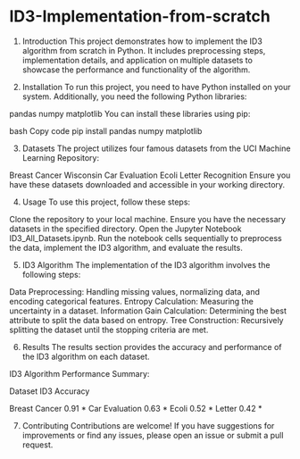 # ID3-Implementation-from-scratch
1. Introduction
This project demonstrates how to implement the ID3 algorithm from scratch in Python. It includes preprocessing steps, implementation details, and application on multiple datasets to showcase the performance and functionality of the algorithm.

2. Installation
To run this project, you need to have Python installed on your system. Additionally, you need the following Python libraries:

pandas
numpy
matplotlib
You can install these libraries using pip:

bash
Copy code
pip install pandas numpy matplotlib

3. Datasets
The project utilizes four famous datasets from the UCI Machine Learning Repository:

Breast Cancer Wisconsin
Car Evaluation
Ecoli
Letter Recognition
Ensure you have these datasets downloaded and accessible in your working directory.

4. Usage
To use this project, follow these steps:

Clone the repository to your local machine.
Ensure you have the necessary datasets in the specified directory.
Open the Jupyter Notebook ID3_All_Datasets.ipynb.
Run the notebook cells sequentially to preprocess the data, implement the ID3 algorithm, and evaluate the results.

5. ID3 Algorithm
The implementation of the ID3 algorithm involves the following steps:

Data Preprocessing: Handling missing values, normalizing data, and encoding categorical features.
Entropy Calculation: Measuring the uncertainty in a dataset.
Information Gain Calculation: Determining the best attribute to split the data based on entropy.
Tree Construction: Recursively splitting the dataset until the stopping criteria are met.

6. Results
The results section provides the accuracy and performance of the ID3 algorithm on each dataset.

ID3 Algorithm Performance Summary:

Dataset	ID3 Accuracy

Breast Cancer	0.91 *
Car Evaluation	0.63 
*
Ecoli	0.52 *
Letter	0.42 *


7. Contributing
Contributions are welcome! If you have suggestions for improvements or find any issues, please open an issue or submit a pull request.




